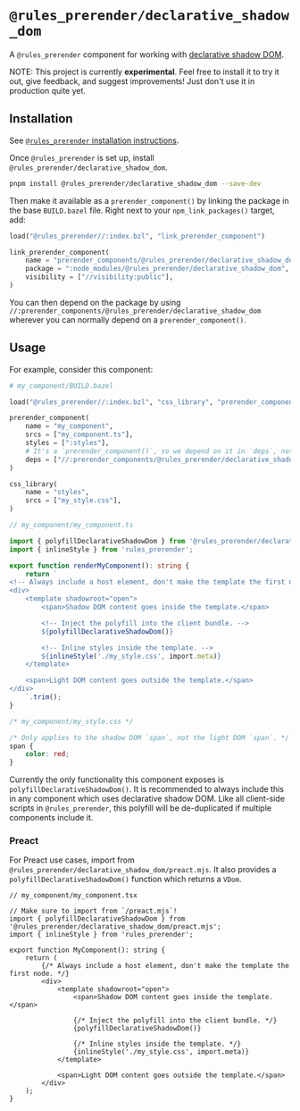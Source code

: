 # `@rules_prerender/declarative_shadow_dom`

A `@rules_prerender` component for working with
[declarative shadow DOM](https://web.dev/declarative-shadow-dom/).

NOTE: This project is currently **experimental**. Feel free to install it to try
it out, give feedback, and suggest improvements! Just don't use it in production
quite yet.

## Installation

See [`@rules_prerender` installation instructions](https://github.com/dgp1130/rules_prerender#installation).

Once `@rules_prerender` is set up, install
`@rules_prerender/declarative_shadow_dom`.

```bash
pnpm install @rules_prerender/declarative_shadow_dom --save-dev
```

Then make it available as a `prerender_component()` by linking the package in
the base `BUILD.bazel` file. Right next to your `npm_link_packages()` target,
add:

```python
load("@rules_prerender//:index.bzl", "link_prerender_component")

link_prerender_component(
    name = "prerender_components/@rules_prerender/declarative_shadow_dom",
    package = ":node_modules/@rules_prerender/declarative_shadow_dom",
    visibility = ["//visibility:public"],
)
```

You can then depend on the package by using
`//:prerender_components/@rules_prerender/declarative_shadow_dom` wherever you
can normally depend on a `prerender_component()`.

## Usage

For example, consider this component:

```python
# my_component/BUILD.bazel

load("@rules_prerender//:index.bzl", "css_library", "prerender_component")

prerender_component(
    name = "my_component",
    srcs = ["my_component.ts"],
    styles = [":styles"],
    # It's a `prerender_component()`, so we depend on it in `deps`, not `lib_deps`.
    deps = ["//:prerender_components/@rules_prerender/declarative_shadow_dom"],
)

css_library(
    name = "styles",
    srcs = ["my_style.css"],
)
```

```typescript
// my_component/my_component.ts

import { polyfillDeclarativeShadowDom } from '@rules_prerender/declarative_shadow_dom';
import { inlineStyle } from 'rules_prerender';

export function renderMyComponent(): string {
    return `
<!-- Always include a host element, don't make the template the first node. -->
<div>
    <template shadowroot="open">
        <span>Shadow DOM content goes inside the template.</span>

        <!-- Inject the polyfill into the client bundle. -->
        ${polyfillDeclarativeShadowDom()}

        <!-- Inline styles inside the template. -->
        ${inlineStyle('./my_style.css', import.meta)}
    </template>

    <span>Light DOM content goes outside the template.</span>
</div>
    `.trim();
}
```

```css
/* my_component/my_style.css */

/* Only applies to the shadow DOM `span`, not the light DOM `span`. */
span {
    color: red;
}
```

Currently the only functionality this component exposes is
`polyfillDeclarativeShadowDom()`. It is recommended to always include this in
any component which uses declarative shadow DOM. Like all client-side scripts
in `@rules_prerender`, this polyfill will be de-duplicated if multiple
components include it.

### Preact

For Preact use cases, import from
`@rules_prerender/declarative_shadow_dom/preact.mjs`. It also provides a
`polyfillDeclarativeShadowDom()` function which returns a `VDom`.

```tsx
// my_component/my_component.tsx

// Make sure to import from `/preact.mjs`!
import { polyfillDeclarativeShadowDom } from '@rules_prerender/declarative_shadow_dom/preact.mjs';
import { inlineStyle } from 'rules_prerender';

export function MyComponent(): string {
    return (
        {/* Always include a host element, don't make the template the first node. */}
        <div>
            <template shadowroot="open">
                <span>Shadow DOM content goes inside the template.</span>

                {/* Inject the polyfill into the client bundle. */}
                {polyfillDeclarativeShadowDom()}

                {/* Inline styles inside the template. */}
                {inlineStyle('./my_style.css', import.meta)}
            </template>

            <span>Light DOM content goes outside the template.</span>
        </div>
    );
}
```

